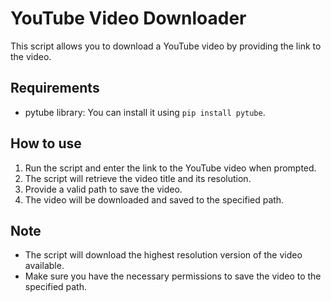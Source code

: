 # YouTube Video Downloader

This script allows you to download a YouTube video by providing the link to the video.

## Requirements

- pytube library: You can install it using `pip install pytube`.

## How to use

1. Run the script and enter the link to the YouTube video when prompted.
2. The script will retrieve the video title and its resolution.
3. Provide a valid path to save the video.
4. The video will be downloaded and saved to the specified path.

## Note

- The script will download the highest resolution version of the video available.
- Make sure you have the necessary permissions to save the video to the specified path.
